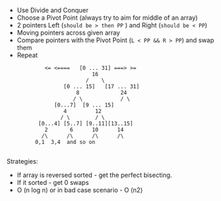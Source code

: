 - Use Divide and Conquer
- Choose a Pivot Point (always try to aim for middle of an array)
- 2 pointers Left (`should be > then PP` ) and Right (`should be < PP`)
- Moving pointers across given array
- Compare pointers with the Pivot Point (`L < PP && R > PP`) and swap them
- Repeat 
```
            <= <====   [0 ... 31] ===> >=
                           16
                         /    \ 
                  [0 ... 15]   [17 ... 31]
                      8             24    
                     / \            / \
               [0...7]  [9 ... 15]
                  4         12
                 / \        / \
          [0...4] [5..7] [9..11][13..15]
            2       6      10      14
           /\      /\      /\      /\
         0,1  3,4  and so on
                     
```
Strategies:
- If array is reversed sorted - get the perfect bisecting.
- If it sorted - get 0 swaps
- O (n log n) or in bad case scenario - O (n2)
